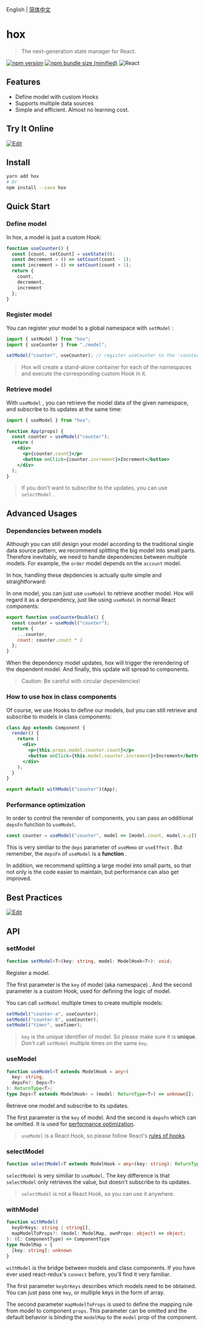 English | [简体中文](./README-cn.md)
# hox

> The next-generation state manager for React.

[![npm version](https://img.shields.io/npm/v/hox.svg?logo=npm)](https://www.npmjs.com/package/hox)
[![npm bundle size (minified)](https://img.shields.io/bundlephobia/min/hox.svg?logo=javascript)](https://www.npmjs.com/package/hox)
![React](https://img.shields.io/npm/dependency-version/hox/peer/react?logo=react)

## Features

- Define model with custom Hooks
- Supports multiple data sources
- Simple and efficient. Almost no learning cost.

## Try It Online

[![Edit](https://codesandbox.io/static/img/play-codesandbox.svg)](https://codesandbox.io/s/todo-app-with-hox-2gvgg)

## Install

```bash
yarn add hox
# Or
npm install --save hox
```

## Quick Start

### Define model

In hox, a model is just a custom Hook:

```jsx
function useCounter() {
  const [count, setCount] = useState(0);
  const decrement = () => setCount(count - 1);
  const increment = () => setCount(count + 1);
  return {
    count,
    decrement,
    increment
  };
}
```

### Register model

You can register your model to a global namespace with `setModel` :

```jsx
import { setModel } from "hox";
import { useCounter } from "./model";

setModel("counter", useCounter); // register useCounter to the 'counter' namespace
```

> Hox will create a stand-alone container for each of the namespaces and execute the corresponding custom Hook in it.

### Retrieve model

With `useModel` , you can retrieve the model data of the given namespace, and subscribe to its updates at the same time:

```jsx
import { useModel } from "hox";

function App(props) {
  const counter = useModel("counter");
  return (
    <div>
      <p>{counter.count}</p>
      <button onClick={counter.increment}>Increment</button>
    </div>
  );
}
```

> If you don't want to subscribe to the updates, you can use `selectModel` .

## Advanced Usages

### Dependencies between models

Although you can still design your model according to the traditional single data source pattern, we recommend splitting the big model into small parts. Therefore inevitably, we need to handle dependencies between multiple models. For example, the `order` model depends on the `account` model.

In hox, handling these depdencies is actually quite simple and straightforward:

In one model, you can just use `useModel` to retrieve another model. Hox will regard it as a denpendency, just like using `useModel` in normal React components:

```jsx
export function useCounterDouble() {
  const counter = useModel("counter");
  return {
    ...counter,
    count: counter.count * 2
  };
}
```

When the dependency model updates, hox will trigger the rerendering of the dependent model. And finally, this update will spread to components.

> Caution: Be careful with circular dependencies!

### How to use hox in class components

Of course, we use Hooks to define our models, but you can still retrieve and subscribe to models in class components:

```jsx
class App extends Component {
  render() {
    return (
      <div>
        <p>{this.props.model.counter.count}</p>
        <button onClick={this.model.counter.increment}>Increment</button>
      </div>
    );
  }
}

export default withModel("counter")(App);
```

### Performance optimization

In order to control the rerender of components, you can pass an odditional `depsFn` function to `useModel`.

```jsx
const counter = useModel("counter", model => [model.count, model.x.y]);
```

This is very similiar to the `deps` parameter of `useMemo` or `useEffect` . But remember, the `depsFn` of `useModel` is a **function** .

In addition, we recommend splitting a large model into small parts, so that not only is the code easier to maintain, but performance can also get improved.

## Best Practices

[![Edit](https://codesandbox.io/static/img/play-codesandbox.svg)](https://codesandbox.io/s/hox-best-practice-fszmp)

## API

### setModel

```typescript
function setModel<T>(key: string, model: ModelHook<T>): void;
```

Register a model.

The first parameter is the `key` of model (aka namespace) . And the second parameter is a custom Hook, used for defining the logic of model.

You can call `setModel` multiple times to create multiple models:

```jsx
setModel("counter-a", useCounter);
setModel("counter-b", useCounter);
setModel("timer", useTimer);
```

> `key` is the unique identifier of model. So please make sure it is **unique**. Don't call `setModel` multiple times on the same `key`.

### useModel

```typescript
function useModel<T extends ModelHook = any>(
  key: string,
  depsFn?: Deps<T>
): ReturnType<T>;
type Deps<T extends ModelHook> = (model: ReturnType<T>) => unknown[];
```

Retrieve one model and subscribe to its updates.

The first parameter is the `key` of model. And the second is `depsFn` which can be omitted. It is used for [performance optimization](#performance-optimization).

> `useModel` is a React Hook, so please follow React's [rules of hooks](https://reactjs.org/docs/hooks-rules.html).

### selectModel

```typescript
function selectModel<T extends ModelHook = any>(key: string): ReturnType<T>;
```

`selectModel` is very similiar to `useModel`. The key difference is that `selectModel` only retrieves the value, but doesn't subscribe to its updates.

> `selectModel` is not a React Hook, so you can use it anywhere.

### withModel

```typescript
function withModel(
  keyOrKeys: string | string[],
  mapModelToProps?: (model: ModelMap, ownProps: object) => object;
): (C: ComponentType) => ComponentType
type ModelMap = {
  [key: string]: unknown
}
```

`withModel` is the bridge between models and class components. If you have ever used react-redux's `connect` before, you'll find it very familiar.

The first parameter `keyOrKeys` describes which models need to be obtained. You can just pass one `key`, or multiple keys in the form of array.

The second parameter `mapModelToProps` is used to define the mapping rule from model to component `props`. This parameter can be omitted and the default behavior is binding the `modelMap` to the `model` prop of the component.
